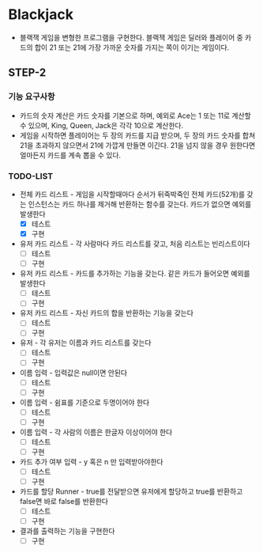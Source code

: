 # Blackjack

- 블랙잭 게임을 변형한 프로그램을 구현한다. 블랙잭 게임은 딜러와 플레이어 중 카드의 합이 21 또는 21에 가장 가까운 숫자를 가지는 쪽이 이기는 게임이다.

## STEP-2

### 기능 요구사항
- 카드의 숫자 계산은 카드 숫자를 기본으로 하며, 예외로 Ace는 1 또는 11로 계산할 수 있으며, King, Queen, Jack은 각각 10으로 계산한다.
- 게임을 시작하면 플레이어는 두 장의 카드를 지급 받으며, 두 장의 카드 숫자를 합쳐 21을 초과하지 않으면서 21에 가깝게 만들면 이긴다. 21을 넘지 않을 경우 원한다면 얼마든지 카드를 계속 뽑을 수 있다.

### TODO-LIST
- 전체 카드 리스트 - 게임을 시작할때마다 순서가 뒤죽박죽인 전체 카드(52개)를 갖는 인스턴스는 카드 하나를 제거해 반환하는 함수를 갖는다. 카드가 없으면 예외를 발생한다
    - [x] 테스트
    - [x] 구현
- 유저 카드 리스트 - 각 사람마다 카드 리스트를 갖고, 처음 리스트는 빈리스트이다
    - [ ] 테스트
    - [ ] 구현
- 유저 카드 리스트 - 카드를 추가하는 기능을 갖는다. 같은 카드가 들어오면 예외를 발생한다
    - [ ] 테스트
    - [ ] 구현
- 유저 카드 리스트 - 자신 카드의 합을 반환하는 기능을 갖는다
    - [ ] 테스트
    - [ ] 구현
- 유저 - 각 유저는 이름과 카드 리스트를 갖는다
    - [ ] 테스트
    - [ ] 구현
- 이름 입력 - 입력값은 null이면 안된다
    - [ ] 테스트
    - [ ] 구현
- 이름 입력 - 쉼표를 기준으로 두명이어야 한다
    - [ ] 테스트
    - [ ] 구현
- 이름 입력 - 각 사람의 이름은 한글자 이상이어야 한다
    - [ ] 테스트
    - [ ] 구현
- 카드 추가 여부 입력 - y 혹은 n 만 입력받아야한다
    - [ ] 테스트
    - [ ] 구현
- 카드를 할당 Runner - true를 전달받으면 유저에게 할당하고 true를 반환하고 false면 바로 false를 반환한다
    - [ ] 테스트
    - [ ] 구현
- 결과를 출력하는 기능을 구현한다
    - [ ] 구현 
